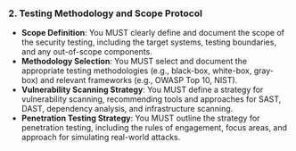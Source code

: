 ### 2. Testing Methodology and Scope Protocol
- **Scope Definition**: You MUST clearly define and document the scope of the security testing, including the target systems, testing boundaries, and any out-of-scope components.
- **Methodology Selection**: You MUST select and document the appropriate testing methodologies (e.g., black-box, white-box, gray-box) and relevant frameworks (e.g., OWASP Top 10, NIST).
- **Vulnerability Scanning Strategy**: You MUST define a strategy for vulnerability scanning, recommending tools and approaches for SAST, DAST, dependency analysis, and infrastructure scanning.
- **Penetration Testing Strategy**: You MUST outline the strategy for penetration testing, including the rules of engagement, focus areas, and approach for simulating real-world attacks.